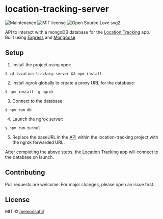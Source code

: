 # location-tracking-server

![Maintenance](https://img.shields.io/badge/Maintained%3F-no-red.svg)
![MIT license](https://img.shields.io/badge/License-MIT-blue.svg)
![Open Source Love svg2](https://badges.frapsoft.com/os/v2/open-source.svg?v=103)

API to interact with a mongoDB database for the [Location Tracking](https://github.com/memonsahil/location-tracking) app. Built using [Express](https://expressjs.com/) and [Mongoose](https://mongoosejs.com/).

## Setup

1. Install the project using npm:

```
$ cd location-tracking-server && npm install
```

2. Install ngrok globally to create a proxy URL for the database:

```
$ npm install -g ngrok
```

3. Connect to the database:

```
$ npm run db
```

4. Launch the ngrok server:

```
$ npm run tunnel
```

5. Replace the baseURL in the [API](https://github.com/memonsahil/location-tracking/blob/master/src/api/tracker.js) within the location-tracking project with the ngrok forwarded URL.

After completing the above steps, the Location Tracking app will connect to the database on launch.

## Contributing

Pull requests are welcome. For major changes, please open an issue first.

## License

MIT &copy; [memonsahil](https://github.com/memonsahil)
